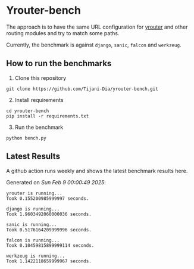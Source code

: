 # Yrouter-bench

The approach is to have the same URL configuration for [yrouter](https://github.com/Tijani-Dia/yrouter) and other routing modules and try to match some paths.

Currently, the benchmark is against `django`, `sanic`, `falcon` and `werkzeug`.

## How to run the benchmarks

1. Clone this repository

```shell
git clone https://github.com/Tijani-Dia/yrouter-bench.git
```

2. Install requirements

```shell
cd yrouter-bench
pip install -r requirements.txt
```

3. Run the benchmark

```shell
python bench.py
```

## Latest Results

A github action runs weekly and shows the latest benchmark results here.

Generated on *Sun Feb  9 00:00:49 2025*:

```shell
yrouter is running...
Took 0.155200985999997 seconds.

django is running...
Took 1.9603492060000036 seconds.

sanic is running...
Took 0.5176164209999996 seconds.

falcon is running...
Took 0.10459815899999114 seconds.

werkzeug is running...
Took 1.1422118659999967 seconds.

```
